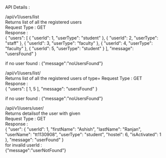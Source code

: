 API Details :

/api/v1/users/list  
Returns list of all the registered users  
Request Type : GET  
Response :  
{
  "users": [
    {
      "userId": 1,
      "userType": "student"
    },
    {
      "userId": 2,
      "userType": "staff"
    },
    {
      "userId": 3,
      "userType": "faculty"
    },
    {
      "userId": 4,
      "userType": "faculty"
    },
    {
      "userId": 5,
      "userType": "student"
    }
  ],
  "message": "usersFound"
}
  

if no user found : {"message":"noUsersFound"}  
  
/api/v1/users/list/<userType>  
Returns list of all the registered users of type=<userType>
Request Type : GET  
Response :  
{
  "users": [
    1,
    5
  ],
  "message": "usersFound"
}  
  
if no user found : {"message":"noUsersFound"}  
  

/api/v1/users/user/<userId>  
Returns detailsof the user with given <userId>  
Request Type : GET  
Response :  
{
  "user": {
    "userId": 1,
    "firstName": "Ashish",
    "lastName": "Ranjan",
    "userName": "tt1130908",
    "userType": "student",
    "hostel": 6,
    "isActivated": 1
  },
  "message": "userFound"
}  
for invalid userId :  
{"message":"userNotFound"}